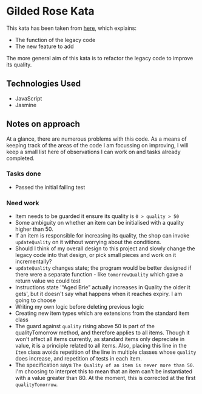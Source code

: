 Gilded Rose Kata
===============================

This kata has been taken from [here](https://github.com/emilybache/GildedRose-Refactoring-Kata), which explains:
* The function of the legacy code
* The new feature to add

The more general aim of this kata is to refactor the legacy code to improve its quality.

## Technologies Used
* JavaScript
* Jasmine

## Notes on approach

At a glance, there are numerous problems with this code. As a means of keeping track of the areas of the code I am focussing on improving, I will keep a small list here of observations I can work on and tasks already completed.

### Tasks done
* Passed the initial failing test

### Need work
* Item needs to be guarded it ensure its quality is `0 > quality > 50`
* Some ambiguity on whether an item can be initialised with a quality higher than 50.
* If an item is responsible for increasing its quality, the shop can invoke `updateQuality` on it without worrying about the conditions.
* Should I think of my overall design to this project and slowly change the legacy code into that design, or pick small pieces and work on it incrementally?
* `updateQuality` changes state; the program would be better designed if there were a separate function - like `tomorrowQuality` which gave a return value we could test
* Instructions state '“Aged Brie” actually increases in Quality the older it gets', but it doesn't say what happens when it reaches expiry. I am going to choose
* Writing my own logic before deleting previous logic
* Creating new item types which are extensions from the standard item class
* The guard against `quality` rising above 50 is part of the qualityTomorrow method, and therefore applies to all items. Though it won't affect all items currently, as standard items only depreciate in value, it is a principle related to all items. Also, placing this line in the `Item` class avoids repetition of the line in multiple classes whose `quality` does increase, and repetition of tests in each item.
* The specification says `The Quality of an item is never more than 50`. I'm choosing to interpret this to mean that an item can't be instantiated with a value greater than 80. At the moment, this is corrected at the first `qualityTomorrow`.

